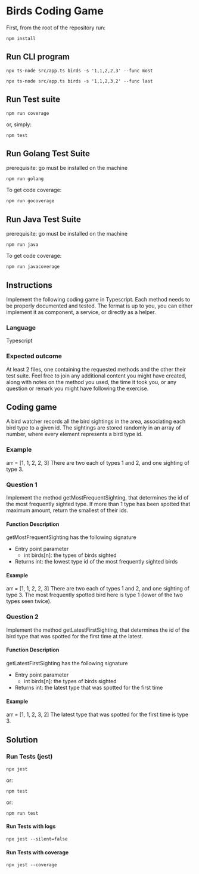 # Birds Coding Game

First, from the root of the repository run:

```shell
npm install
```

## Run CLI program

```shell
npx ts-node src/app.ts birds -s '1,1,2,2,3' --func most
```

```shell
npx ts-node src/app.ts birds -s '1,1,2,3,2' --func last
```

## Run Test suite

```shell
npm run coverage
```

or, simply:

```shell
npm test
```

## Run Golang Test Suite

prerequisite: go must be installed on the machine

```shell
npm run golang
```

To get code coverage:

```shell
npm run gocoverage
```

## Run Java Test Suite

prerequisite: go must be installed on the machine

```shell
npm run java
```

To get code coverage:

```shell
npm run javacoverage
```

## Instructions

Implement the following coding game in Typescript. Each method needs to be properly documented
and tested. The format is up to you, you can either implement it as component, a service, or directly
as a helper.

### Language

Typescript

### Expected outcome

At least 2 files, one containing the requested methods and the other their test suite. Feel free to join
any additional content you might have created, along with notes on the method you used, the time
it took you, or any question or remark you might have following the exercise.

## Coding game

A bird watcher records all the bird sightings in the area, associating each bird type to a given id.
The sightings are stored randomly in an array of number, where every element represents a bird
type id.

### Example

arr = [1, 1, 2, 2, 3]
There are two each of types 1 and 2, and one sighting of type 3.

### Question 1

Implement the method getMostFrequentSighting, that determines the id of the most frequently
sighted type. If more than 1 type has been spotted that maximum amount, return the smallest of
their ids.

#### Function Description

getMostFrequentSighting has the following signature

- Entry point parameter
  - int birds[n]: the types of birds sighted
- Returns int: the lowest type id of the most frequently sighted birds

#### Example

arr = [1, 1, 2, 2, 3]
There are two each of types 1 and 2, and one sighting of type 3. The most frequently spotted bird
here is type 1 (lower of the two types seen twice).

### Question 2

Implement the method getLatestFirstSighting, that determines the id of the bird type that was
spotted for the first time at the latest.

#### Function Description

getLatestFirstSighting has the following signature

- Entry point parameter
  - int birds[n]: the types of birds sighted
- Returns int: the latest type that was spotted for the first time

#### Example

arr = [1, 1, 2, 3, 2]
The latest type that was spotted for the first time is type 3.

## Solution

### Run Tests (jest)

```shell
npx jest
```

or:

```shell
npm test
```

or:

```shell
npm run test
```

#### Run Tests with logs

```shell
npx jest --silent=false
```

#### Run Tests with coverage

```shell
npx jest --coverage
```
